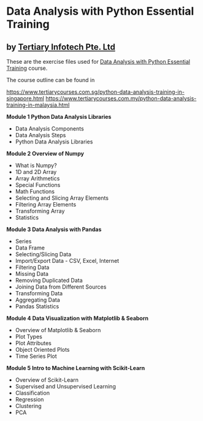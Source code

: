 # Data Analysis with Python Essential Training
## by [Tertiary Infotech Pte. Ltd](https://www.tertiarycourses.com.sg/)

These are the exercise files used for [Data Analysis with Python Essential Training](https://www.tertiarycourses.com.sg/python-data-analysis-training-in-singapore.html) course. 

The course outline can be found in 

https://www.tertiarycourses.com.sg/python-data-analysis-training-in-singapore.html
https://www.tertiarycourses.com.my/python-data-analysis-training-in-malaysia.html

<p><strong>Module 1 Python Data Analysis Libraries</strong> </p>
<ul>
<li>Data Analysis Components</li>
<li>Data Analysis Steps</li>
<li>Python Data Analysis Libraries</li>
</ul>
<p><strong>Module 2 Overview of Numpy</strong> </p>
<ul>
<li>What is Numpy?</li>
<li>1D and 2D Array</li>
<li>Array Arithmetics</li>
<li>Special Functions</li>
<li>Math Functions</li>
<li>Selecting and Slicing Array Elements</li>
<li>Filtering Array Elements</li>
<li>Transforming Array</li>
<li>Statistics</li>
</ul>
<p><strong>Module 3 Data Analysis with Pandas</strong> </p>
<ul>
<li>Series</li>
<li>Data Frame</li>
<li>Selecting/Slicing Data</li>
<li>Import/Export Data - CSV, Excel, Internet</li>
<li>Filtering Data</li>
<li>Missing Data</li>
<li>Removing Duplicated Data</li>
<li>Joining Data from Different Sources</li>
<li>Transforming Data</li>
<li>Aggregating Data</li>
<li>Pandas Statistics</li>
</ul>
<p><strong>Module 4 Data Visualization with Matplotlib &amp; Seaborn</strong></p>
<ul>
<li>Overview of Matplotlib &amp; Seaborn</li>
<li>Plot Types</li>
<li>Plot Attributes</li>
<li>Object Oriented Plots</li>
<li>Time Series Plot</li>
</ul>
<p><strong>Module 5 Intro to Machine Learning with Scikit-Learn</strong></p>
<ul>
<li>Overview of Scikit-Learn</li>
<li>Supervised and Unsupervised Learning</li>
<li>Classification</li>
<li>Regression</li>
<li>Clustering&nbsp;</li>
<li>PCA</li>
</ul>
